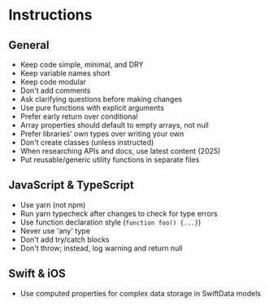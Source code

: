 # Instructions

## General

- Keep code simple, minimal, and DRY
- Keep variable names short
- Keep code modular
- Don't add comments
- Ask clarifying questions before making changes
- Use pure functions with explicit arguments
- Prefer early return over conditional
- Array properties should default to empty arrays, not null
- Prefer libraries' own types over writing your own
- Don't create classes (unless instructed)
- When researching APIs and docs, use latest content (2025)
- Put reusable/generic utility functions in separate files

## JavaScript & TypeScript

- Use yarn (not npm)
- Run yarn typecheck after changes to check for type errors
- Use function declaration style (`function foo() {...}`)
- Never use 'any' type
- Don't add try/catch blocks
- Don't throw; instead, log warning and return null

## Swift & iOS

- Use computed properties for complex data storage in SwiftData models
